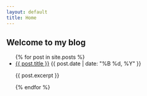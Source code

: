 ```yaml
---
layout: default
title: Home
---
```


## Welcome to my blog

<ul>
  {% for post in site.posts %}
    <li>
      <a href="{{ site.baseurl}}{{ post.url }}">{{ post.title }}</a>
      <span>{{ post.date | date: "%B %d, %Y" }}</span>
      <p>{{ post.excerpt }}</p>
    </li>
  {% endfor %}
</ul>
